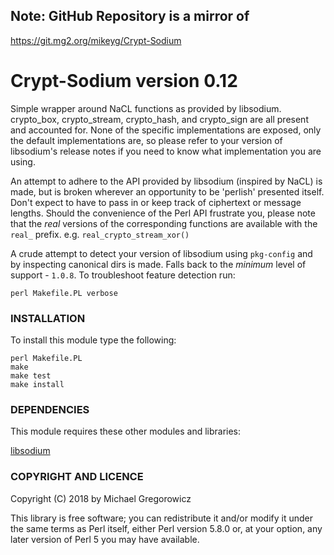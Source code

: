 ## Note: GitHub Repository is a mirror of 

https://git.mg2.org/mikeyg/Crypt-Sodium

# Crypt-Sodium version 0.12

Simple wrapper around NaCL functions as provided by libsodium.  crypto_box, crypto_stream, crypto_hash,
and crypto_sign are all present and accounted for.  None of the specific implementations are exposed,
only the default implementations are, so please refer to your version of libsodium's release notes if 
you need to know what implementation you are using.

An attempt to adhere to the API provided by libsodium (inspired by NaCL) is made, but is broken wherever
an opportunity to be 'perlish' presented itself.  Don't expect to have to pass in or keep track of 
ciphertext or message lengths.  Should the convenience of the Perl API frustrate you, please note that
the *real* versions of the corresponding functions are available with the `real_` prefix.  e.g.
`real_crypto_stream_xor()`

A crude attempt to detect your version of libsodium using `pkg-config` and by inspecting canonical dirs
is made.  Falls back to the *minimum* level of support - `1.0.8`.  To troubleshoot feature detection run:

`perl Makefile.PL verbose`

### INSTALLATION

To install this module type the following:

    perl Makefile.PL
    make
    make test
    make install

### DEPENDENCIES

This module requires these other modules and libraries:

  [libsodium](https://download.libsodium.org/libsodium/releases/)

### COPYRIGHT AND LICENCE

Copyright (C) 2018 by Michael Gregorowicz

This library is free software; you can redistribute it and/or modify
it under the same terms as Perl itself, either Perl version 5.8.0 or,
at your option, any later version of Perl 5 you may have available.

